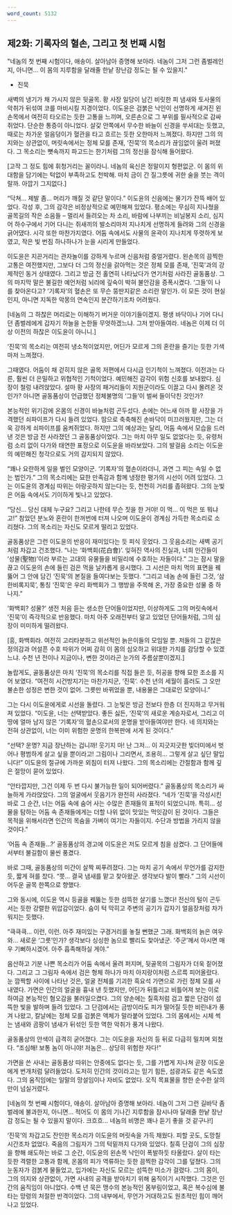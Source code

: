 ```yaml
---
word_count: 5132
---
```

## 제2화: 기록자의 혈손, 그리고 첫 번째 시험

"네놈의 첫 번째 시험이다, 애송이. 살아남아 증명해 보아라. 네놈이 그저 그런 좀벌레인지, 아니면… 이 몸의 지루함을 달래줄 한낱 장난감 정도는 될 수 있을지."
- 진묵

새벽의 냉기가 채 가시지 않은 뒷골목. 황 사장 일당이 남긴 비릿한 피 냄새와 토사물의 악취가 뒤섞여 코를 마비시킬 지경이었다. 이도윤은 검붉은 낙인이 선명하게 새겨진 왼손목에서 여전히 타오르는 듯한 고통을 느끼며, 오른손으로 그 부위를 필사적으로 감싸 쥐었다. 단순한 통증이 아니었다. 살갗 안쪽에서 무수한 바늘이 신경을 쑤셔대는 듯했고, 때로는 차가운 얼음덩이가 혈관을 타고 흐르는 듯한 오한마저 느껴졌다. 하지만 그의 의지와는 상관없이, 머릿속에서는 정체 모를 존재, ‘진묵’의 목소리가 끊임없이 울려 퍼졌다. 그 목소리는 뼛속까지 파고드는 한기처럼 그의 정신을 잠식해 들어왔다.

[고작 그 정도 힘에 휘청거리는 꼴이라니. 네놈의 육신은 정말이지 형편없군. 이 몸의 위대함을 담기에는 턱없이 부족하고도 천박해. 마치 금이 간 질그릇에 귀한 술을 붓는 격이랄까. 아깝기 그지없다.]

“닥쳐… 제발 좀… 머리가 깨질 것 같단 말이다.” 이도윤의 신음에는 물기가 잔뜩 배어 있었다. 각성 후, 그의 감각은 비정상적으로 예민해져 있었다. 평소에는 무심히 지나쳤을 골목길의 작은 소음들 – 멀리서 들려오는 차 소리, 바람에 나부끼는 비닐봉지 소리, 심지어 하수구에서 기어 다니는 쥐새끼의 발소리마저 지나치게 선명하게 들려와 그의 신경을 긁어댔다. 시각 또한 마찬가지였다. 어둠 속에서도 사물의 윤곽이 지나치게 뚜렷하게 보였고, 작은 빛 번짐 하나하나가 눈을 시리게 만들었다.

이도윤은 지끈거리는 관자놀이를 강하게 누르며 신음처럼 중얼거렸다. 왼손목의 끔찍한 고통은 여전했지만, 그보다 더 그의 정신을 갉아먹는 것은 정체 모를 존재, '진묵'과의 강제적인 동거 상태였다. 그리고 방금 전 홀연히 나타났다가 연기처럼 사라진 골동품상. 그의 마지막 말은 불길한 예언처럼 뇌리에 깊숙이 박혀 불안감을 증폭시켰다. ‘그들’이 나를 찾아온다고? ‘기록자’의 혈손은 또 무슨 뚱딴지같은 소리란 말인가. 이 모든 것이 현실인지, 아니면 지독한 악몽의 연속인지 분간하기조차 어려웠다.

[네놈의 그 하찮은 머리로는 이해하기 버거운 이야기들이겠지. 평생 바닥이나 기어 다니던 좀벌레에게 갑자기 하늘을 논한들 무엇하겠느냐. 그저 받아들여라. 네놈은 이제 더 이상 이전의 하찮은 이도윤이 아니니.]

‘진묵’의 목소리는 여전히 냉소적이었지만, 어딘가 모르게 그의 혼란을 즐기는 듯한 기색마저 느껴졌다.

그때였다. 어둠이 채 걷히지 않은 골목 저편에서 다시금 인기척이 느껴졌다. 이전과는 다른, 훨씬 더 은밀하고 위협적인 기척이었다. 예민해진 감각이 위험 신호를 보내왔다. 심장이 철렁 내려앉았다. 설마 황 사장의 패거리들이 지원군이라도 이끌고 다시 몰려온 것인가? 아니면 골동품상이 언급했던 정체불명의 ‘그들’이 벌써 들이닥친 것인가?

본능적인 위기감에 온몸의 신경이 바늘처럼 곤두섰다. 손에는 어느새 아까 황 사장을 가격했던 쇠파이프가 다시 들려 있었다. 땀으로 축축해진 손바닥이 미끄러웠지만, 그는 더욱 강하게 쇠파이프를 움켜쥐었다. 하지만 그의 예상과는 달리, 어둠 속에서 모습을 드러낸 것은 방금 전 사라졌던 그 골동품상이었다. 그는 마치 아무 일도 없었다는 듯, 유령처럼 소리 없이 다가와 태연한 표정으로 이도윤을 바라보았다. 그의 발걸음 소리는 이도윤의 예민해진 청각으로도 거의 감지되지 않았다.

“꽤나 요란하게 일을 벌인 모양이군. ‘기록자’의 혈손이라더니, 과연 그 피는 속일 수 없는 법인가.” 그의 목소리에는 묘한 만족감과 함께 냉정한 평가의 시선이 어려 있었다. 그는 이도윤의 경계심 따위는 아랑곳하지 않는다는 듯, 천천히 거리를 좁혀왔다. 그의 눈빛은 어둠 속에서도 기이하게 빛나고 있었다.

“당신… 당신 대체 누구요? 그리고 나한테 무슨 짓을 한 거야! 이 먹… 이 먹은 또 뭐냐고!” 참았던 분노와 혼란이 한꺼번에 터져 나오며 이도윤이 경계심 가득한 목소리로 소리쳤다. 그의 목소리는 자신도 모르게 떨리고 있었다.

골동품상은 그런 이도윤의 반응이 재미있다는 듯 피식 웃었다. 그 웃음소리는 새벽 공기처럼 차갑고 건조했다. “나는 ‘화백회(花白會)’. 잊혀진 역사의 진실과, 너희 인간들이 ‘성물(聖物)’이라 부르는 고대의 유물들을 비밀리에 수호하는 자들이다.” 그는 잠시 말을 끊고 이도윤의 손에 들린 검은 먹을 날카롭게 응시했다. 그 시선은 마치 먹의 표면을 꿰뚫어 그 안에 담긴 ‘진묵’의 본질을 들여다보는 듯했다. “그리고 네놈 손에 들린 그것, ‘삼한비록지묵’, 통칭 ‘진묵’은 우리 화백회가 그 행방을 주목해 온, 가장 중요한 성물 중 하나지.”

‘화백회? 성물?’ 생전 처음 듣는 생소한 단어들이었지만, 이상하게도 그의 머릿속에서 ‘진묵’이 즉각적으로 반응했다. 마치 아주 오래전부터 알고 있었던 단어들처럼, 그의 심장이 미미하게 떨려왔다.

[흥, 화백회라. 여전히 고리타분하고 위선적인 늙은이들의 모임일 뿐. 저들의 그 같잖은 정의감과 어설픈 수호 따위가 어찌 감히 이 몸의 심오하고 위대한 가치를 감당할 수 있겠느냐. 수천 년 전이나 지금이나, 변한 것이라곤 눈가의 주름살뿐이겠지.]

놀랍게도, 골동품상은 마치 ‘진묵’의 목소리를 직접 들은 듯, 허공을 향해 묘한 조소를 지어 보였다. “여전히 시건방지기는 마찬가지군, ‘진묵’. 수천 년의 세월이 흘러도 그 오만불손한 성정은 변한 것이 없어. 그릇만 바뀌었을 뿐, 내용물은 그대로인 모양이니.”

그는 다시 이도윤에게로 시선을 돌렸다. 그 눈빛은 방금 전보다 한층 더 진지하고 무거워져 있었다. “이도윤, 너는 선택받았다. 좋든 싫든, ‘진묵’의 새로운 계승자로서, 그리고 이 땅에 얼마 남지 않은 ‘기록자’의 혈손으로서의 운명을 받아들여야만 한다. 네 의지와는 전혀 상관없이, 너는 이미 위험한 운명의 한복판에 서게 된 것이다.”

“선택? 운명? 지금 장난하는 겁니까! 웃기지 마! 난 그저… 이 지긋지긋한 빚더미에서 벗어나 평범하게 살고 싶을 뿐이라고! 그림이나 그리면서, 조용히… 그렇게 살고 싶단 말입니다!” 이도윤의 절규에 가까운 외침이 터져 나왔다. 그의 목소리에는 간절함과 함께 깊은 절망이 묻어 있었다.

“안타깝지만, 그건 이제 두 번 다시 불가능한 일이 되어버렸다.” 골동품상의 목소리가 싸늘하게 가라앉았다. 그의 얼굴에서 웃음기가 완전히 사라졌다. “네가 ‘진묵’을 각성시킨 바로 그 순간, 너는 어둠 속에 숨어 사는 수많은 존재들의 표적이 되었으니까. 특히… 성물을 탐하는 어둠 속 존재들에게는 더할 나위 없이 맛있는 먹잇감이 된 것이다. 그들은 목적을 위해서라면 인간의 목숨을 가벼이 여기는 자들이지. 수단과 방법을 가리지 않을 것이다."

‘어둠 속 존재들…?’ 골동품상의 경고에 이도윤은 저도 모르게 침을 삼켰다. 그 단어들에서부터 불길함이 물씬 풍겼다.

바로 그때, 골동품상의 미간이 살짝 찌푸려졌다. 그는 마치 공기 속에서 무언가를 감지한 듯, 짧게 혀를 찼다. “쯧… 결국 냄새를 맡고 찾아왔군. 생각보다 발이 빨라.” 그의 시선이 어두운 골목 한쪽으로 향했다.

그와 동시에, 이도윤 역시 등골을 꿰뚫는 듯한 섬뜩한 살기를 느꼈다! 전신의 털이 곤두서는 듯한 강렬한 위압감이었다. 숨이 턱 막히고 주변의 공기가 갑자기 얼음장처럼 차가워지는 듯했다.

“큭큭큭… 이런, 이런. 아주 재미있는 구경거리를 놓칠 뻔했군 그래. 화백회의 늙은 여우와… 새로운 ‘그릇’인가? 생각보다 싱싱한 놈으로 빨리도 찾아냈군. ‘주군’께서 아시면 매우 기뻐하시겠어. 아주 흡족해하실 게야.”

음산하고 기분 나쁜 목소리가 어둠 속에서 울려 퍼지며, 뒷골목의 그림자가 더욱 짙어졌다. 그리고 그 그림자 속에서 검은 형체 하나가 마치 아지랑이처럼 스르륵 피어올랐다. 눈 깜짝할 사이에 나타난 것은, 얼굴 전체를 기괴한 흑요석 가면으로 가린 정체 모를 사내였다. 가면은 인간의 얼굴을 흉내 낸 듯했지만, 어딘가 뒤틀리고 비틀어져 보는 이로 하여금 본능적인 혐오감을 불러일으켰다. 그의 양손에는 칠흑처럼 검고 짧은 단검이 섬뜩한 빛을 발하며 들려 있었다. 그 단검에서는 금방이라도 피가 떨어질 듯한 비린내가 풍겨 나왔고, 칼날에는 정체 모를 검붉은 액체가 말라붙어 있었다. 그의 몸에서는 시체 썩는 냄새와 곰팡이 냄새가 뒤섞인 듯한 역한 악취가 풍겨 나왔다.

골동품상의 안색이 급격히 굳어졌다. 그는 이도윤을 자신의 등 뒤로 다급히 밀치며 외쳤다. “조심해! 보통 놈이 아니야! 저놈은… 상당히 위험한 자다!”

가면을 쓴 사내는 골동품상 따위는 안중에도 없다는 듯, 그를 가볍게 지나쳐 곧장 이도윤에게 번개처럼 달려들었다. 도저히 인간의 것이라고는 믿기 힘든, 섬광과도 같은 속도였다. 그의 움직임에는 일말의 망설임이나 자비도 없었다. 오직 목표물을 향한 순수한 살의만이 넘실거렸다.

[네놈의 첫 번째 시험이다, 애송이. 살아남아 증명해 보아라. 네놈이 그저 그런 길바닥 좀벌레에 불과한지, 아니면… 적어도 이 몸의 기나긴 지루함을 잠시나마 달래줄 한낱 장난감 정도는 될 수 있을지 말이다. 크흐흐… 네놈의 비명은 꽤나 듣기 좋을 것 같구나!]

‘진묵’의 차갑고도 잔인한 목소리가 이도윤의 머릿속을 가득 채웠다. 피할 곳도, 도망칠 시간조차 없었다. 죽음의 그림자가 그의 턱밑까지 다가와 있었다. 칠흑 단검이 그의 심장을 향해 쇄도하는 바로 그 순간, 이도윤의 왼손목 낙인이 폭발하듯 타올랐다. 살이 타는 듯한 격렬한 고통과 함께, 온몸의 피가 역류하는 듯한 끔찍한 감각이 그를 덮쳤다. 그의 눈동자가 검붉게 물들었고, 입가에는 자신도 모르는 섬뜩한 미소가 걸렸다. 그의 몸이, 그의 의지와 상관없이, 가면 사내의 공격을 받아치기 위해 움직이기 시작했다. 그것은 인간의 움직임이 아니었다. 수백 년 묵은 맹수의 본능적인 몸부림이었고, 혹은 복수심에 불타는 망령의 처절한 반격이었다. 그의 내부에서, 무언가 거대하고도 원초적인 힘이 깨어나고 있었다.